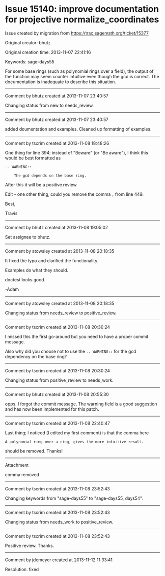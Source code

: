 # Issue 15140: improve documentation for projective normalize_coordinates

Issue created by migration from https://trac.sagemath.org/ticket/15377

Original creator: bhutz

Original creation time: 2013-11-07 22:41:16

Keywords: sage-days55

For some base rings (such as polynomial rings over a field), the output of the function may seem counter intuitive even though the gcd is correct. The documentation is inadequate to describe this situation.


---

Comment by bhutz created at 2013-11-07 23:40:57

Changing status from new to needs_review.


---

Comment by bhutz created at 2013-11-07 23:40:57

added doumentation and examples. Cleaned up formatting of examples.


---

Comment by tscrim created at 2013-11-08 18:48:26

One thing for line 394; instead of "Beware" (or "Be aware"), I think this would be best formatted as

```
.. WARNING::

    The gcd depends on the base ring.
```

After this it will be a positive review.

Edit - one other thing, could you remove the comma `,` from line 449.

Best,

Travis


---

Comment by bhutz created at 2013-11-08 19:05:02

Set assignee to bhutz.


---

Comment by atowsley created at 2013-11-08 20:18:35

It fixed the typo and clarified the functionality.

Examples do what they should.

doctest looks good. 

-Adam


---

Comment by atowsley created at 2013-11-08 20:18:35

Changing status from needs_review to positive_review.


---

Comment by tscrim created at 2013-11-08 20:30:24

I missed this the first go-around but you need to have a proper commit message.

Also why did you choose not to use the `.. WARNING::` for the gcd dependency on the base ring?


---

Comment by tscrim created at 2013-11-08 20:30:24

Changing status from positive_review to needs_work.


---

Comment by bhutz created at 2013-11-08 20:55:30

opps. I forgot the commit message. The warning field is a good suggestion and has now been implemented for this patch.


---

Comment by tscrim created at 2013-11-08 22:40:47

Last thing; I noticed (I edited my first comment) is that the comma here

```
A polynomial ring over a ring, gives the more intuitive result.
```

should be removed. Thanks!


---

Attachment

comma removed


---

Comment by tscrim created at 2013-11-08 23:52:43

Changing keywords from "sage-days55" to "sage-days55, days54".


---

Comment by tscrim created at 2013-11-08 23:52:43

Changing status from needs_work to positive_review.


---

Comment by tscrim created at 2013-11-08 23:52:43

Positive review. Thanks.


---

Comment by jdemeyer created at 2013-11-12 11:33:41

Resolution: fixed
